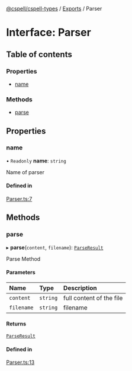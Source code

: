 [@cspell/cspell-types](../README.md) / [Exports](../modules.md) / Parser

# Interface: Parser

## Table of contents

### Properties

- [name](Parser.md#name)

### Methods

- [parse](Parser.md#parse)

## Properties

### name

• `Readonly` **name**: `string`

Name of parser

#### Defined in

[Parser.ts:7](https://github.com/streetsidesoftware/cspell/blob/7a5f2ef/packages/cspell-types/src/Parser.ts#L7)

## Methods

### parse

▸ **parse**(`content`, `filename`): [`ParseResult`](ParseResult.md)

Parse Method

#### Parameters

| Name | Type | Description |
| :------ | :------ | :------ |
| `content` | `string` | full content of the file |
| `filename` | `string` | filename |

#### Returns

[`ParseResult`](ParseResult.md)

#### Defined in

[Parser.ts:13](https://github.com/streetsidesoftware/cspell/blob/7a5f2ef/packages/cspell-types/src/Parser.ts#L13)
